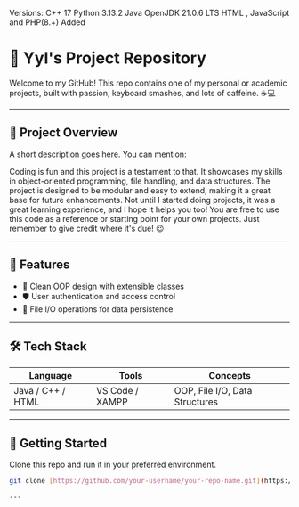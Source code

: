 Versions:
C++ 17
Python  3.13.2
Java OpenJDK 21.0.6 LTS
HTML , JavaScript and PHP(8.+) Added


# 🚀 Yyl's Project Repository

Welcome to my GitHub! This repo contains one of my personal or academic projects, built with passion, keyboard smashes, and lots of caffeine. ☕💻

---

## 📂 Project Overview

A short description goes here. You can mention:

Coding is fun and this project is a testament to that. It showcases my skills in object-oriented programming, file handling, and data structures. The project is designed to be modular and easy to extend, making it a great base for future enhancements.
Not until I started doing projects, it was a great learning experience, and I hope it helps you too!
You are free to use this code as a reference or starting point for your own projects. Just remember to give credit where it's due! 😉

---

## 🧠 Features

- 📘 Clean OOP design with extensible classes
- 🛡️ User authentication and access control
- 📂 File I/O operations for data persistence

---

## 🛠️ Tech Stack

| Language | Tools | Concepts |
|----------|-------|----------|
| Java / C++ / HTML | VS Code / XAMPP | OOP, File I/O, Data Structures |

---

## 🚀 Getting Started

Clone this repo and run it in your preferred environment.

```bash
git clone [https://github.com/your-username/your-repo-name.git](https://github.com/Yyl06/some-coding)

---